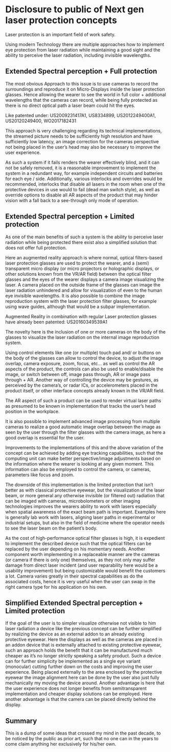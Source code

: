 # Disclosure to public of Next gen laser protection concepts 

Laser protection is an important field of work safety.

Using modern Technology there are multiple approaches how to implement eye protection from laser radiation while maintaining a good sight and the ability to perceive the laser radiation, including invisible wavelengths.

## Extended Spectral perception + Full protection

The most obvious Approach to this issue is to use cameras to record the surroundings and reproduce it on Micro-Displays inside the laser protection glasses. Hence allowing the wearer to see the world in full color + additional wavelengths that the cameras can record, while being fully protected as there is no direct optical path a laser beam could hit the eyes.

Like patented under: US2009231417A1, US8334899, US2012249400A1, US20120249400, WO2017182431

This approach is very challenging regarding its technical implementations, the streamed picture needs to be sufficiently high resolution and have sufficiently low latency, an image correction for the cameras perspective not being placed in the user’s head may also be necessary to improve the user experience.

As such a system if it fails renders the wearer effectively blind, and it can not be safely removed, it is a reasonable improvement to implement the system in a redundant way, for example independent circuits and batteries for each eye / side. 
Additionally, various interlocks and overrides would be recommended, interlocks that disable all lasers in the room when one of the protective devices in use would to fail (dead man switch style), as well as override options to disable all AR aspects of the product that may hinder vision with a fall back to a see-through only mode of operation.


## Extended Spectral perception + Limited protection

As one of the main benefits of such a system is the ability to perceive laser radiation while being protected there exist also a simplified solution that does not offer full protection.

Here an augmented reality approach is where normal, optical filters-based laser protection glasses are used to protect the wearer, and a (semi) transparent micro display (or micro projectors or holographic displays, or other solutions known from the VR/AR field) between the optical filter glasses and the eyes of the wearer displays a camera image visualizing the laser. A camera placed on the outside frame of the glasses can image the laser radiation unhindered and allow for visualization of even to the human eye invisible wavelengths.
It is also possible to combine the image reproduction system with the laser protection filter glasses, for example using wave guides, although that would be a subpar implementation.

Augmented Reality in combination with regular Laser protection glasses have already been patented: US20160349539A1

The novelty here is the inclusion of one or more cameras on the body of the glasses to visualize the laser radiation on the internal image reproduction system.

Using control elements like one (or multiple) touch pad and/ or buttons on the body of the glasses can allow to control the device, to adjust the image overlap, camera exposure, zoom, focus, etc… as well as control the AR aspects of the product, the controls can also be used to enable/disable the image, or switch between off, image pass through, AR or image pass through + AR.
Another way of controlling the device may be gestures, as perceived by the camera’s, or radar ICs, or accelerometers placed in the product itself, or other interface concepts already known in the VR/AR field.

The AR aspect of such a product can be used to render virtual laser paths as presumed to be known in implementation that tracks the user’s head position in the workplace. 

It is also possible to implement advanced image processing from multiple cameras to realize a good automatic image overlap between the image as seen by the user through the filter glasses with the camera image, as here a good overlap is essential for the user.

Improvements to the implementations of this and the above variation of the concept can be achieved by adding eye tracking capabilities, such that the computing unit can make better perspective/image adjustments based on the information where the wearer is looking at any given moment.  This information can also be employed to control the camera, or cameras, parameters like focus and zoom.

The downside of this implementation is the limited protection that isn’t better as with classical protective eyewear, but the visualization of the laser beam, or more general any otherwise invisible (or filtered out) radiation that can be imaged with cameras, microbolometers or other imaging technologies improves the wearers ability to work with lasers especially when spatial awareness of the exact beam path is important. 
Examples here is generally lab work with lasers, aligning laser paths in experimental or industrial setups, but also in the field of medicine where the operator needs to see the laser beam on the patient’s body. 

As the cost of high-performance optical filter glasses is high, it is expedient to implement the described device such that the optical filters can be replaced by the user depending on his momentary needs.
Another component worth implementing in a replaceable manner are the cameras (or camera if there is only one) themselves, as they not only may suffer damage from direct laser incident (and user reparability here would be a usability improvement) but being customizable would benefit the customers a lot.
Camera varies greatly in their spectral capabilities as do the associated costs, hence it is very useful when the user can swap in the right camera type for his application on his own.


## Simplified Extended Spectral perception + Limited protection

If the goal of the user is to simpler visualize otherwise not visible to him laser radiation a device like the previous concept can be further simplified by realizing the device as an external addon to an already existing protective eyewear.
Here the displays as well as the cameras are placed in an addon device that is externally attached to existing protective eyewear, such an approach holds the benefit that it can be manufactured much cheaper as it’s no longer strictly speaking a safety product.
Such a device can for further simplicity be implemented as a single eye variant (monocular) cutting further down on the costs and improving the user experience.
Being placed externally to the area enclosed by the protective eyewear the image alignment here can be done by the user also just fully mechanically my moving the device around.
Another advantage is here that the user experience does not longer benefits from semitransparent implementation and cheaper display solutions can be employed. Here another advantage is that the camera can be placed directly behind the display.



## Summary

This is a dump of some ideas that crossed my mind in the past decade, to be noticed by the public as prior art, such that no one can in the years to come claim anything her exclusively for his/her own.

